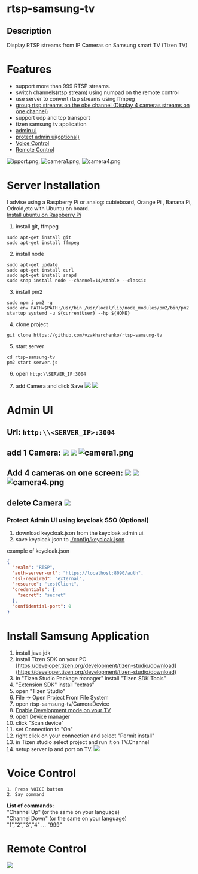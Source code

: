 # rtsp-samsung-tv

## Description
Display  RTSP streams from IP Cameras on Samsung smart TV (Tizen TV)

# Features
 - support more than 999 RTSP streams.
 - switch channels(rtsp stream) using numpad on the remote control
 - use server to convert rtsp streams using ffmpeg  
 - [group rtsp streams on the obe channel (Display 4 cameras streams on one channel)](#add-4-cameras-on-one-screen--)
 - support udp and tcp transport
 - tizen samsung tv application
 - [admin ui](#admin-ui)
 - [protect admin ui(optional)](#protect-admin-ui-using-keycloak-sso-optional)
 - [Voice Control](#voice-control)
 - [Remote Control](#remote-control)


![ipport.png](/img/ipport.png), ![camera1.png](/img/camera1.png), ![camera4.png](/img/camera4.png)

# Server Installation

I advise using a Raspberry Pi or analog: cubieboard, Orange Pi , Banana Pi, Odroid,etc with Ubuntu on board.  
[Install ubuntu on Raspberry Pi](https://ubuntu.com/download/raspberry-pi)  

1. install git, ffmpeg
```
sudo apt-get install git
sudo apt-get install ffmpeg
```
2. install node
```
sudo apt-get update
sudo apt-get install curl
sudo apt-get install snapd
sudo snap install node --channel=14/stable --classic
```
3. install pm2
```
sudo npm i pm2 -g
sudo env PATH=$PATH:/usr/bin /usr/local/lib/node_modules/pm2/bin/pm2 startup systemd -u ${currentUser} --hp ${HOME}
```
4. clone project
```
git clone https://github.com/vzakharchenko/rtsp-samsung-tv
```

5. start server
```
cd rtsp-samsung-tv
pm2 start server.js
```
6. open ```http:\\SERVER_IP:3004```

7. add  Camera and click Save ![](img/addnewCamera.png) ![](img/addedNewDevice.png)


# Admin UI
## **Url**:  ```http:\\<SERVER_IP>:3004```  
## **add 1 Camera**: ![](img/addnewCamera.png) ![](img/addedNewDevice.png) ![camera1.png](/img/camera1.png)  
## **Add 4 cameras on one screen**: ![](img/add4Cameras.png) ![](img/added4Cameras.png) ![camera4.png](/img/camera4.png)  
## **delete Camera** ![](img/deleteCamera.png)  

### Protect Admin UI using keycloak SSO (Optional)
1. download keycloak.json from the keycloak admin ui.
2. save keycloak.json to [./config/keycloak.json](/config)

example of keycloak.json
```json
{
  "realm": "RTSP",
  "auth-server-url": "https://localhost:8090/auth",
  "ssl-required": "external",
  "resource": "testClient",
  "credentials": {
    "secret": "secret"
  },
  "confidential-port": 0
}
```

# Install Samsung Application

1. install java jdk
2. install Tizen SDK on your PC [https://developer.tizen.org/development/tizen-studio/download](https://developer.tizen.org/development/tizen-studio/download)
3. in "Tizen Studio Package manager" install  "Tizen SDK Tools"
4. "Extension SDK" install "extras"
5. open "Tizen Studio"
6. File -> Open Project From File System
7. open rtsp-samsung-tv/CameraDevice
8. [Enable Development mode on your TV](https://developer.samsung.com/smarttv/develop/getting-started/using-sdk/tv-device.html)
9. open Device manager
10. click "Scan device"
11. set Connection to "On"
12. right click on your connection and select "Permit install"
13. in Tizen studio select project and run it on TV.Channel
14. setup server ip and port on TV. ![](/img/ipport.png)

# Voice Control
    1. Press VOICE button
    2. Say command
 **List of commands:**  
 "Channel Up" (or the same on your language)  
 "Channel Down" (or the same on your language)  
 "1","2","3","4" ... "999"  

# Remote Control

![](/img/RemoteControl.png)

